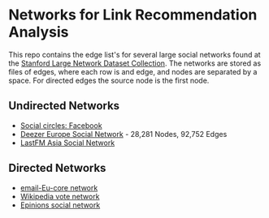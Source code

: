 # Networks for Link Recommendation Analysis

This repo contains the edge list's for several large social networks found at the [Stanford Large Network Dataset Collection](http://snap.stanford.edu/data/index.html). The networks are stored as files of edges, where each row is and edge, and nodes are separated by a space. For directed edges the source node is the first node.

## Undirected Networks
* [Social circles: Facebook](http://snap.stanford.edu/data/egonets-Facebook.html)
* [Deezer Europe Social Network](http://snap.stanford.edu/data/feather-deezer-social.html) - 28,281 Nodes, 92,752 Edges
* [LastFM Asia Social Network](http://snap.stanford.edu/data/feather-lastfm-social.html)

## Directed Networks
* [email-Eu-core network](http://snap.stanford.edu/data/email-Eu-core.html)
* [Wikipedia vote network](http://snap.stanford.edu/data/wiki-Vote.html)
* [Epinions social network](http://snap.stanford.edu/data/soc-Epinions1.html)